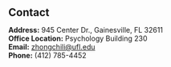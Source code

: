 <h1 id="contact"></h1>

<h2 style="margin: 60px 0px 10px;">Contact</h2>

<p><strong>Address:</strong> 945 Center Dr., Gainesville, FL 32611
<br />
<strong>Office Location:</strong> Psychology Building 230
<br />
<strong>Email:</strong> <a href="mailto:zhongchili@ufl.edu"><email>zhongchili@ufl.edu</email></a>
<br />
<strong>Phone:</strong> (412) 785-4452</p>
